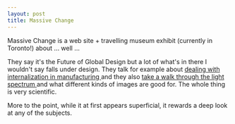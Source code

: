 ```yaml
---
layout: post
title: Massive Change 
---
```

<p>Massive Change is a web site + travelling museum exhibit (currently in Toronto!) about ... well ... </p><p>They say it's the Future of Global Design but a lot of what's in there I wouldn't say falls under design. They talk for example about <a href="http://www.massivechange.com/man_01.html">dealing with internalization in manufacturing </a>and they also <a href="http://www.massivechange.com/img_01.html">take a walk through the light spectrum </a>and what different kinds of images are good for. The whole thing is very scientific. </p><p>More to the point, while it at first appears superficial, it rewards a deep look at any of the subjects. </p>
